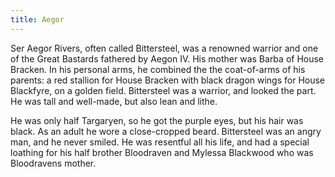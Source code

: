 ```yaml
---
title: Aegor
---
```


Ser Aegor Rivers, often called Bittersteel, was a renowned warrior and one of the Great Bastards fathered by Aegon IV. His mother was Barba of House Bracken. In his personal arms, he combined the the coat-of-arms of his parents: a red stallion for House Bracken with black dragon wings for House Blackfyre, on a golden field. Bittersteel was a warrior, and looked the part. He was tall and well-made, but also lean and lithe.

He was only half Targaryen, so he got the purple eyes, but his hair was black. As an adult he wore a close-cropped beard. Bittersteel was an angry man, and he never smiled. He was resentful all his life, and had a special loathing for his half brother Bloodraven and Mylessa Blackwood who was Bloodravens mother. 


